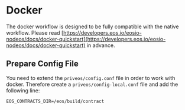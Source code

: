 # Docker

The docker workflow is designed to be fully compatible with the native workflow. Please read [https://developers.eos.io/eosio-nodeos/docs/docker-quickstart](https://developers.eos.io/eosio-nodeos/docs/docker-quickstart) in advance. 


## Prepare Config File

You need to extend the `priveos/config.conf` file in order to work with docker. Therefore create a `priveos/config-local.conf` file and add the following line:

```
EOS_CONTRACTS_DIR=/eos/build/contract
```
